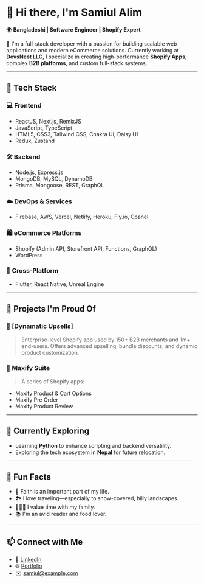# 👋 Hi there, I'm Samiul Alim

🌍 **Bangladeshi | Software Engineer | Shopify Expert**

🚀 I'm a full-stack developer with a passion for building scalable web applications and modern eCommerce solutions. Currently working at **DevsNest LLC**, I specialize in creating high-performance **Shopify Apps**, complex **B2B platforms**, and custom full-stack systems.

---

## 🔧 Tech Stack

### 💻 Frontend
- ReactJS, Next.js, RemixJS
- JavaScript, TypeScript
- HTML5, CSS3, Tailwind CSS, Chakra UI, Daisy UI
- Redux, Zustand

### 🛠️ Backend
- Node.js, Express.js
- MongoDB, MySQL, DynamoDB
- Prisma, Mongoose, REST, GraphQL

### ☁️ DevOps & Services
- Firebase, AWS, Vercel, Netlify, Heroku, Fly.io, Cpanel

### 🛍️ eCommerce Platforms
- Shopify (Admin API, Storefront API, Functions, GraphQL)
- WordPress

### 📱 Cross-Platform
- Flutter, React Native, Unreal Engine

---

## 💼 Projects I'm Proud Of

### 🔗 [Dynamatic Upsells]
> Enterprise-level Shopify app used by 150+ B2B merchants and 1m+ end-users.
> Offers advanced upselling, bundle discounts, and dynamic product customization.

### 🔗 Maxify Suite
> A series of Shopify apps:
- Maxify Product & Cart Options
- Maxify Pre Order
- Maxify Product Review


---

## 🌱 Currently Exploring
- Learning **Python** to enhance scripting and backend versatility.
- Exploring the tech ecosystem in **Nepal** for future relocation.

---

## 📖 Fun Facts
- 🕌 Faith is an important part of my life.
- 🏞️ I love traveling—especially to snow-covered, hilly landscapes.
- 👨‍👩‍👧 I value time with my family.
- 📚 I'm an avid reader and food lover.

---

## 📫 Connect with Me
- 💼 [LinkedIn](https://www.linkedin.com/in/yourprofile)
- 🌐 [Portfolio](https://yourwebsite.com)
- ✉️ samiul@example.com
